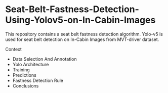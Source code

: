 # Seat-Belt-Fastness-Detection-Using-Yolov5-on-In-Cabin-Images
This repository contains a seat belt fastness detection algorithm. Yolo-v5 is used for seat belt detection on In-Cabin Images from MVT-driver dataset.

Context
* Data Selection And Annotation
* Yolo Architecture
* Training
* Predictions
* Fastness Detection Rule
* Conclusions





